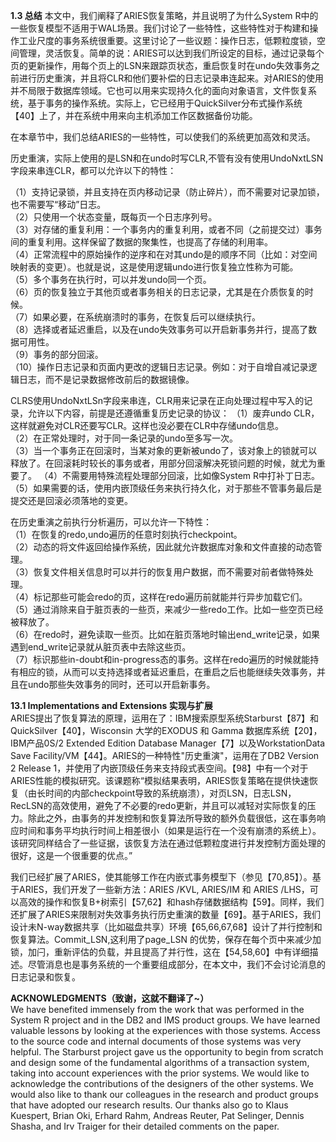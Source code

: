 **1.3 总结**
本文中，我们阐释了ARIES恢复策略，并且说明了为什么System R中的一些恢复模型不适用于WAL场景。我们讨论了一些特性，这些特性对于构建和操作工业尺度的事务系统很重要。这里讨论了一些议题：操作日志，低颗粒度锁，空间管理，灵活恢复。简单的说：ARIES可以达到我们所设定的目标，通过记录每个页的更新操作，用每个页上的LSN来跟踪页状态，重启恢复时在undo失效事务之前进行历史重演，并且将CLR和他们要补偿的日志记录串连起来。对ARIES的使用并不局限于数据库领域。它也可以用来实现持久化的面向对象语言，文件恢复系统，基于事务的操作系统。实际上，它已经用于QuickSilver分布式操作系统【40】上了，并在系统中用来向主机添加工作区数据备份功能。  

在本章节中，我们总结ARIES的一些特性，可以使我们的系统更加高效和灵活。  

历史重演，实际上使用的是LSN和在undo时写CLR,不管有没有使用UndoNxtLSN字段来串连CLR，都可以允许以下的特性：  

（1）支持记录锁，并且支持在页内移动记录（防止碎片），而不需要对记录加锁，也不需要写“移动”日志。  
（2）只使用一个状态变量，既每页一个日志序列号。  
（3）对存储的重复利用：一个事务内的重复利用，或者不同（之前提交过）事务间的重复利用。这样保留了数据的聚集性，也提高了存储的利用率。  
（4）正常流程中的原始操作的逆序和在对其undo是的顺序不同（比如：对空间映射表的变更）。也就是说，这是使用逻辑undo进行恢复独立性称为可能。  
（5）多个事务在执行时，可以并发undo同一个页。  
（6）页的恢复独立于其他页或者事务相关的日志记录，尤其是在介质恢复的时候。  
（7）如果必要，在系统崩溃时的事务，在恢复后可以继续执行。  
（8）选择或者延迟重启，以及在undo失效事务可以开启新事务并行，提高了数据可用性。  
（9）事务的部分回滚。  
（10）操作日志记录和页面内更改的逻辑日志记录。例如：对于自增自减记录逻辑日志，而不是记录数据修改前后的数据镜像。  

CLRS使用UndoNxtLSn字段来串连，CLR用来记录在正向处理过程中写入的记录，允许以下内容，前提是还遵循重复历史记录的协议： 
（1）废弃undo CLR，这样就避免对CLR还要写CLR。这样也没必要在CLR中存储undo信息。  
（2）在正常处理时，对于同一条记录的undo至多写一次。  
（3）当一个事务正在回滚时，当某对象的更新被undo了，该对象上的锁就可以释放了。在回滚耗时较长的事务或者，用部分回滚解决死锁问题的时候，就尤为重要了。
（4）不需要用特殊流程处理部分回滚，比如像System R中打补丁日志。  
（5）如果需要的话，使用内嵌顶级任务来执行持久化，对于那些不管事务最后是提交还是回滚必须落地的变更。  

在历史重演之前执行分析遍历，可以允许一下特性：  
（1）在恢复的redo,undo遍历的任意时刻执行checkpoint。  
（2）动态的将文件返回给操作系统，因此就允许数据库对象和文件直接的动态管理。  
（3）恢复文件相关信息时可以并行的恢复用户数据，而不需要对前者做特殊处理。  
（4）标记那些可能会redo的页，这样在redo遍历前就能并行异步加载它们。  
（5）通过消除来自于脏页表的一些页，来减少一些redo工作。比如一些空页已经被释放了。  
（6）在redo时，避免读取一些页。比如在脏页落地时输出end_write记录，如果遇到end_write记录就从脏页表中去除这些页。  
（7）标识那些in-doubt和in-progress态的事务。这样在redo遍历的时候就能持有相应的锁，从而可以支持选择或者延迟重启，在重启之后也能继续失效事务，并且在undo那些失效事务的同时，还可以开启新事务。  

**13.1 Implementations and Extensions 实现与扩展**  
ARIES提出了恢复算法的原理，运用在了：IBM搜索原型系统Starburst【87】和 QuickSilver【40】，Wisconsin 大学的EXODUS 和 Gamma 数据库系统【20】，IBM产品0S/2 Extended Edition Database Manager【7】以及WorkstationData Save Facility/VM【44】。ARIES的一种特性"历史重演"，运用在了DB2 Version 2 Release 1，并使用了内嵌顶级任务来支持段式表空间。【98】中有一个对于ARIES性能的模拟研究。该课题称“模拟结果表明，ARIES恢复策略在提供快速恢复（由长时间的内部checkpoint导致的系统崩溃），对页LSN，日志LSN，RecLSN的高效使用，避免了不必要的redo更新，并且可以减轻对实际恢复的压力。除此之外，由事务的并发控制和恢复算法所导致的额外负载很低，这在事务响应时间和事务平均执行时间上相差很小（如果是运行在一个没有崩溃的系统上）。该研究同样结合了一些证据，该恢复方法在通过低颗粒度进行并发控制方面处理的很好，这是一个很重要的优点。”  

我们已经扩展了ARIES，使其能够工作在内嵌式事务模型下（参见【70,85】）。基于ARIES，我们开发了一些新方法：ARIES /KVL, ARIES/IM 和 ARIES /LHS，可以高效的操作和恢复B+树索引【57,62】和hash存储数据结构【59】。同样，我们还扩展了ARIES来限制对失效事务执行历史重演的数量【69】。基于ARIES，我们设计未N-way数据共享（比如磁盘共享）环境【65,66,67,68】设计了并行控制和恢复算法。Commit_LSN,这利用了page_LSN 的优势，保存在每个页中来减少加锁，加闩，重新评估的负载，并且提高了并行性，这在【54,58,60】中有详细描述。尽管消息也是事务系统的一个重要组成部分，在本文中，我们不会讨论消息的日志记录和恢复。  

**ACKNOWLEDGMENTS（致谢，这就不翻译了~）**  
We have benefited immensely from the work that was performed in the System R project and in the DB2 and IMS product groups. We have learned valuable lessons by looking at the experiences with those systems. Access to the source code and internal documents of those systems was very helpful. The Starburst project gave us the opportunity to begin from scratch and design some of the fundamental algorithms of a transaction system, taking into account experiences with the prior systems. We would like to acknowledge the contributions of the designers of the other systems. We would also like to thank our colleagues in the research and product groups that have adopted our research results. Our thanks also go to Klaus Kuespert, Brian Oki, Erhard Rahm, Andreas Reuter, Pat Selinger, Dennis Shasha, and Irv Traiger for their detailed comments on the paper.
